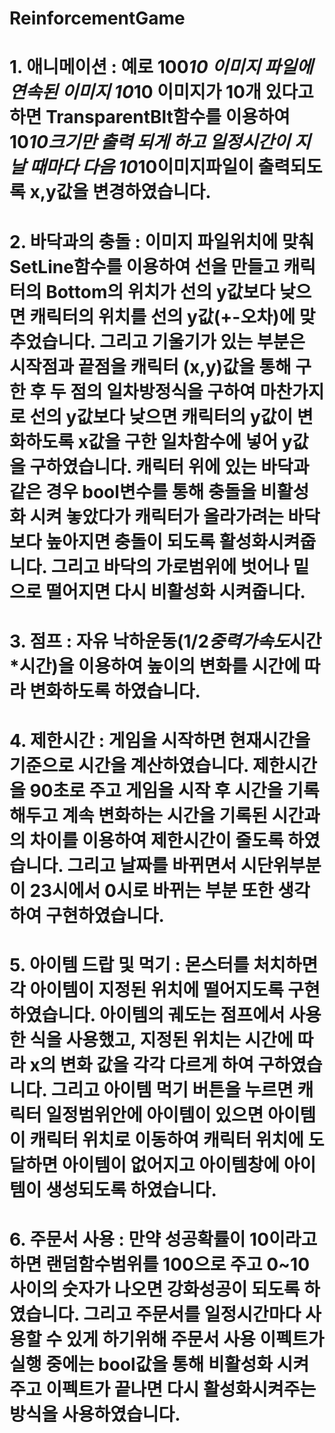 # ReinforcementGame
# 1. 애니메이션 : 예로 100*10 이미지 파일에 연속된 이미지 10*10 이미지가 10개 있다고 하면 TransparentBlt함수를 이용하여 10*10크기만 출력 되게 하고 일정시간이 지날 때마다 다음 10*10이미지파일이 출력되도록 x,y값을 변경하였습니다.
# 2. 바닥과의 충돌 : 이미지 파일위치에 맞춰 SetLine함수를 이용하여 선을 만들고 캐릭터의 Bottom의 위치가 선의 y값보다 낮으면 캐릭터의 위치를 선의 y값(+-오차)에 맞추었습니다. 그리고 기울기가 있는 부분은 시작점과 끝점을 캐릭터 (x,y)값을 통해 구한 후 두 점의 일차방정식을 구하여 마찬가지로 선의 y값보다 낮으면 캐릭터의 y값이 변화하도록 x값을 구한 일차함수에 넣어 y값을 구하였습니다. 캐릭터 위에 있는 바닥과 같은 경우 bool변수를 통해 충돌을 비활성화 시켜 놓았다가 캐릭터가 올라가려는 바닥보다 높아지면 충돌이 되도록 활성화시켜줍니다. 그리고 바닥의 가로범위에 벗어나 밑으로 떨어지면 다시 비활성화 시켜줍니다.
# 3. 점프 : 자유 낙하운동(1/2*중력가속도*시간*시간)을 이용하여 높이의 변화를 시간에 따라 변화하도록 하였습니다.
# 4. 제한시간 : 게임을 시작하면 현재시간을 기준으로 시간을 계산하였습니다. 제한시간을 90초로 주고 게임을 시작 후 시간을 기록해두고 계속 변화하는 시간을 기록된 시간과의 차이를 이용하여 제한시간이 줄도록 하였습니다. 그리고 날짜를 바뀌면서 시단위부분이 23시에서 0시로 바뀌는 부분 또한 생각하여 구현하였습니다.
# 5. 아이템 드랍 및 먹기 : 몬스터를 처치하면 각 아이템이 지정된 위치에 떨어지도록 구현하였습니다. 아이템의 궤도는 점프에서 사용한 식을 사용했고, 지정된 위치는 시간에 따라 x의 변화 값을 각각 다르게 하여 구하였습니다. 그리고 아이템 먹기 버튼을 누르면 캐릭터 일정범위안에 아이템이 있으면 아이템이 캐릭터 위치로 이동하여 캐릭터 위치에 도달하면 아이템이 없어지고 아이템창에 아이템이 생성되도록 하였습니다.
# 6. 주문서 사용 : 만약 성공확률이 10이라고하면 랜덤함수범위를 100으로 주고 0~10사이의 숫자가 나오면 강화성공이 되도록 하였습니다. 그리고 주문서를 일정시간마다 사용할 수 있게 하기위해 주문서 사용 이펙트가 실행 중에는 bool값을 통해 비활성화 시켜주고 이펙트가 끝나면 다시 활성화시켜주는 방식을 사용하였습니다.
